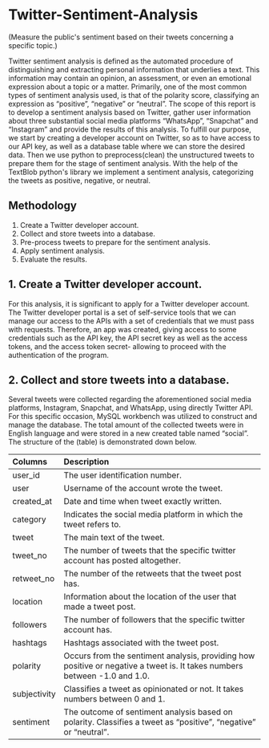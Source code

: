 # Twitter-Sentiment-Analysis
(Measure the public's sentiment based on their tweets concerning a specific topic.)


Twitter sentiment analysis is defined as the automated procedure of distinguishing and extracting personal information that underlies a text. This information may contain an opinion, an assessment, or even an emotional expression about a topic or a matter. Primarily, one of the most common types of sentiment analysis used, is that of the polarity score, classifying an expression as “positive”, “negative” or “neutral”. The scope of this report is to develop a sentiment analysis based on Twitter, gather user information about three substantial social media platforms “WhatsApp”, “Snapchat” and “Instagram” and provide the results of this analysis. To fulfill our purpose, we start by creating a developer account on Twitter, so as to have access to our API key, as well as a database table where we can store the desired data. Then we use python to preprocess(clean) the unstructured tweets to prepare them for the stage of sentiment analysis. With the help of the TextBlob python's library we implement a sentiment analysis, categorizing the tweets as positive, negative, or neutral.


## Methodology
1. Create a Twitter developer account.
2. Collect and store tweets into a database.
3. Pre-process tweets to prepare for the sentiment analysis.
4. Apply sentiment analysis.
5. Evaluate the results.


## 1. Create a Twitter developer account.
For this analysis, it is significant to apply for a Twitter developer account. The Twitter developer portal is a set of self-service tools that we can manage our access to the APIs with a set of credentials that we must pass with requests. Therefore, an app was created, giving access to some credentials such as the API key, the API secret key as well as the access tokens, and the access token secret- allowing to proceed with the authentication of the program.


## 2. Collect and store tweets into a database.
Several tweets were collected regarding  the aforementioned social media platforms, Instagram, Snapchat, and WhatsApp, using directly Twitter API. For this specific occasion, MySQL workbench was utilized to construct and manage the database. The total amount of the collected tweets were in English language and were stored in a new created table named “social”. The structure of the (table) is demonstrated down below.

| **Columns** | **Description** |
| :--- | :--- |
| user_id | The user identification number. |
| user | Username of the account wrote the tweet. |
| created_at | Date and time when tweet exactly written. |
| category | Indicates the social media platform in which the tweet refers to. |
| tweet | The main text of the tweet. |
| tweet_no | The number of tweets that the specific twitter account has posted altogether. |
| retweet_no | The number of the retweets that the tweet post has. |
| location | Information about the location of the user that made a tweet post. |
| followers | The number of followers that the specific twitter account has. |
| hashtags | Hashtags associated with the tweet post. |
| polarity | Occurs from the sentiment analysis, providing how positive or negative a tweet is. It takes numbers between -1.0 and 1.0. |
| subjectivity | Classifies a tweet as opinionated or not. It takes numbers between 0 and 1. |
| sentiment | The outcome of sentiment analysis based on polarity. Classifies a tweet as “positive”, “negative” or “neutral”. |


